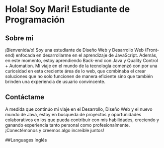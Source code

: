 # Hola! Soy Mari! Estudiante de Programación

## Sobre mi 
¡Bienvenida/o! Soy una estudiante de Diseño Web y Desarrollo Web (Front-end) enfocada en desarrollarme en el aprendizaje de JavaScript. Además, en este momento, estoy aprendiendo Back-end con Java y Quality Control + Automation. Mi viaje en el mundo de la tecnología comenzó con por una curiosidad en esta creciente área de lo web, que combinaba el crear soluciones que no solo funcionen de manera eficiente sino que también brinden una experiencia de usuario convincente. 

## Contáctame
A medida que continúo mi viaje en el Desarrollo, Diseño Web y el nuevo mundo de Java, estoy en busqueda de proyectos y oportunidades colaborativos en los que pueda contribuir con mis habilidades, creciendo y ganando experiencia tanto personal como profesionalmente. ¡Conectémonos y creemos algo increíble juntos!

##Languages
Inglés
